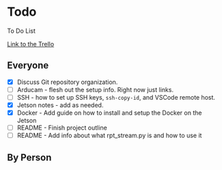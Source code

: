 # Todo

To Do List

[Link to the Trello](https://trello.com/b/CGlitKYG/general-board)

## Everyone

- [x] Discuss Git repository organization.
- [ ] Arducam - flesh out the setup info. Right now just links.
- [ ] SSH - how to set up SSH keys, `ssh-copy-id`, and VSCode remote host.
- [x] Jetson notes - add as needed.
- [x] Docker - Add guide on how to install and setup the Docker on the Jetson
- [ ] README - Finish project outline
- [ ] README - Add info about what rpt_stream.py is and how to use it

## By Person
